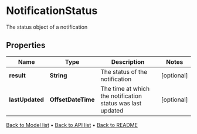 

# NotificationStatus

The status object of a notification

## Properties

| Name | Type | Description | Notes |
|------------ | ------------- | ------------- | -------------|
|**result** | **String** | The status of the notification |  [optional] |
|**lastUpdated** | **OffsetDateTime** | The time at which the notification status was last updated |  [optional] |



[Back to Model list](../README.md#documentation-for-models) &#8226; [Back to API list](../README.md#documentation-for-api-endpoints) &#8226; [Back to README](../README.md)


